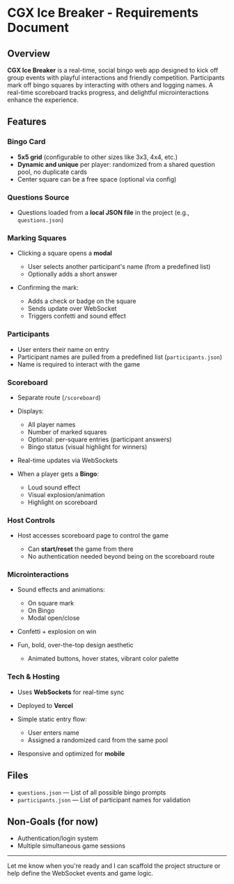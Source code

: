 # CGX Ice Breaker - Requirements Document

## Overview

**CGX Ice Breaker** is a real-time, social bingo web app designed to kick off group events with playful interactions and friendly competition. Participants mark off bingo squares by interacting with others and logging names. A real-time scoreboard tracks progress, and delightful microinteractions enhance the experience.

## Features

### Bingo Card

* **5x5 grid** (configurable to other sizes like 3x3, 4x4, etc.)
* **Dynamic and unique** per player: randomized from a shared question pool, no duplicate cards
* Center square can be a free space (optional via config)

### Questions Source

* Questions loaded from a **local JSON file** in the project (e.g., `questions.json`)

### Marking Squares

* Clicking a square opens a **modal**

  * User selects another participant's name (from a predefined list)
  * Optionally adds a short answer
* Confirming the mark:

  * Adds a check or badge on the square
  * Sends update over WebSocket
  * Triggers confetti and sound effect

### Participants

* User enters their name on entry
* Participant names are pulled from a predefined list (`participants.json`)
* Name is required to interact with the game

### Scoreboard

* Separate route (`/scoreboard`)
* Displays:

  * All player names
  * Number of marked squares
  * Optional: per-square entries (participant answers)
  * Bingo status (visual highlight for winners)
* Real-time updates via WebSockets
* When a player gets a **Bingo**:

  * Loud sound effect
  * Visual explosion/animation
  * Highlight on scoreboard

### Host Controls

* Host accesses scoreboard page to control the game

  * Can **start/reset** the game from there
  * No authentication needed beyond being on the scoreboard route

### Microinteractions

* Sound effects and animations:

  * On square mark
  * On Bingo
  * Modal open/close
* Confetti + explosion on win
* Fun, bold, over-the-top design aesthetic

  * Animated buttons, hover states, vibrant color palette

### Tech & Hosting

* Uses **WebSockets** for real-time sync
* Deployed to **Vercel**
* Simple static entry flow:

  * User enters name
  * Assigned a randomized card from the same pool
* Responsive and optimized for **mobile**

## Files

* `questions.json` — List of all possible bingo prompts
* `participants.json` — List of participant names for validation

## Non-Goals (for now)

* Authentication/login system
* Multiple simultaneous game sessions

---

Let me know when you're ready and I can scaffold the project structure or help define the WebSocket events and game logic.
